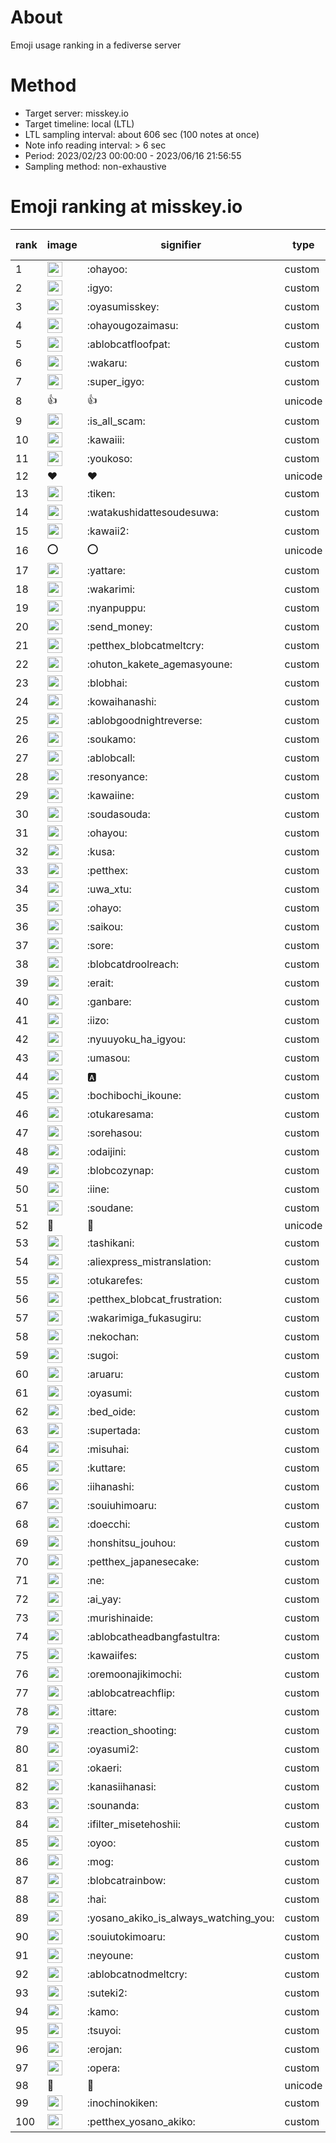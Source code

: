 # About
Emoji usage ranking in a fediverse server

# Method
- Target server: misskey.io
- Target timeline: local (LTL)
- LTL sampling interval: about 606 sec (100 notes at once)
- Note info reading interval: > 6 sec
- Period: 2023/02/23 00:00:00 - 2023/06/16 21:56:55 
- Sampling method: non-exhaustive

# Emoji ranking at misskey.io

|rank|image|signifier|type|frequency score|
|----|----|----|----|----|
|1|<img height="24" src="https://misskey.io/emoji/ohayoo.webp">|:ohayoo:|custom|125107|
|2|<img height="24" src="https://misskey.io/emoji/igyo.webp">|:igyo:|custom|106831|
|3|<img height="24" src="https://misskey.io/emoji/oyasumisskey.webp">|:oyasumisskey:|custom|56716|
|4|<img height="24" src="https://misskey.io/emoji/ohayougozaimasu.webp">|:ohayougozaimasu:|custom|40091|
|5|<img height="24" src="https://misskey.io/emoji/ablobcatfloofpat.webp">|:ablobcatfloofpat:|custom|30477|
|6|<img height="24" src="https://misskey.io/emoji/wakaru.webp">|:wakaru:|custom|26950|
|7|<img height="24" src="https://misskey.io/emoji/super_igyo.webp">|:super_igyo:|custom|26147|
|8|👍|👍|unicode|24141|
|9|<img height="24" src="https://misskey.io/emoji/is_all_scam.webp">|:is_all_scam:|custom|23114|
|10|<img height="24" src="https://misskey.io/emoji/kawaiii.webp">|:kawaiii:|custom|20078|
|11|<img height="24" src="https://misskey.io/emoji/youkoso.webp">|:youkoso:|custom|18843|
|12|❤|❤|unicode|16896|
|13|<img height="24" src="https://misskey.io/emoji/tiken.webp">|:tiken:|custom|15763|
|14|<img height="24" src="https://misskey.io/emoji/watakushidattesoudesuwa.webp">|:watakushidattesoudesuwa:|custom|15111|
|15|<img height="24" src="https://misskey.io/emoji/kawaii2.webp">|:kawaii2:|custom|15054|
|16|⭕|⭕|unicode|14360|
|17|<img height="24" src="https://misskey.io/emoji/yattare.webp">|:yattare:|custom|14278|
|18|<img height="24" src="https://misskey.io/emoji/wakarimi.webp">|:wakarimi:|custom|13708|
|19|<img height="24" src="https://misskey.io/emoji/nyanpuppu.webp">|:nyanpuppu:|custom|13678|
|20|<img height="24" src="https://misskey.io/emoji/send_money.webp">|:send_money:|custom|12950|
|21|<img height="24" src="https://misskey.io/emoji/petthex_blobcatmeltcry.webp">|:petthex_blobcatmeltcry:|custom|12735|
|22|<img height="24" src="https://misskey.io/emoji/ohuton_kakete_agemasyoune.webp">|:ohuton_kakete_agemasyoune:|custom|12405|
|23|<img height="24" src="https://misskey.io/emoji/blobhai.webp">|:blobhai:|custom|12336|
|24|<img height="24" src="https://misskey.io/emoji/kowaihanashi.webp">|:kowaihanashi:|custom|12029|
|25|<img height="24" src="https://misskey.io/emoji/ablobgoodnightreverse.webp">|:ablobgoodnightreverse:|custom|10458|
|26|<img height="24" src="https://misskey.io/emoji/soukamo.webp">|:soukamo:|custom|10276|
|27|<img height="24" src="https://misskey.io/emoji/ablobcall.webp">|:ablobcall:|custom|9379|
|28|<img height="24" src="https://misskey.io/emoji/resonyance.webp">|:resonyance:|custom|9356|
|29|<img height="24" src="https://misskey.io/emoji/kawaiine.webp">|:kawaiine:|custom|9259|
|30|<img height="24" src="https://misskey.io/emoji/soudasouda.webp">|:soudasouda:|custom|8950|
|31|<img height="24" src="https://misskey.io/emoji/ohayou.webp">|:ohayou:|custom|8861|
|32|<img height="24" src="https://misskey.io/emoji/kusa.webp">|:kusa:|custom|8720|
|33|<img height="24" src="https://misskey.io/emoji/petthex.webp">|:petthex:|custom|8694|
|34|<img height="24" src="https://misskey.io/emoji/uwa_xtu.webp">|:uwa_xtu:|custom|8419|
|35|<img height="24" src="https://misskey.io/emoji/ohayo.webp">|:ohayo:|custom|8225|
|36|<img height="24" src="https://misskey.io/emoji/saikou.webp">|:saikou:|custom|8103|
|37|<img height="24" src="https://misskey.io/emoji/sore.webp">|:sore:|custom|7205|
|38|<img height="24" src="https://misskey.io/emoji/blobcatdroolreach.webp">|:blobcatdroolreach:|custom|7080|
|39|<img height="24" src="https://misskey.io/emoji/erait.webp">|:erait:|custom|6957|
|40|<img height="24" src="https://misskey.io/emoji/ganbare.webp">|:ganbare:|custom|6831|
|41|<img height="24" src="https://misskey.io/emoji/iizo.webp">|:iizo:|custom|6811|
|42|<img height="24" src="https://misskey.io/emoji/nyuuyoku_ha_igyou.webp">|:nyuuyoku_ha_igyou:|custom|6774|
|43|<img height="24" src="https://misskey.io/emoji/umasou.webp">|:umasou:|custom|6748|
|44|<img height="24" src="https://misskey.io/emoji/a.webp">|:a:|custom|6664|
|45|<img height="24" src="https://misskey.io/emoji/bochibochi_ikoune.webp">|:bochibochi_ikoune:|custom|6055|
|46|<img height="24" src="https://misskey.io/emoji/otukaresama.webp">|:otukaresama:|custom|5996|
|47|<img height="24" src="https://misskey.io/emoji/sorehasou.webp">|:sorehasou:|custom|5985|
|48|<img height="24" src="https://misskey.io/emoji/odaijini.webp">|:odaijini:|custom|5976|
|49|<img height="24" src="https://misskey.io/emoji/blobcozynap.webp">|:blobcozynap:|custom|5850|
|50|<img height="24" src="https://misskey.io/emoji/iine.webp">|:iine:|custom|5811|
|51|<img height="24" src="https://misskey.io/emoji/soudane.webp">|:soudane:|custom|5536|
|52|🎉|🎉|unicode|5464|
|53|<img height="24" src="https://misskey.io/emoji/tashikani.webp">|:tashikani:|custom|5429|
|54|<img height="24" src="https://misskey.io/emoji/aliexpress_mistranslation.webp">|:aliexpress_mistranslation:|custom|5339|
|55|<img height="24" src="https://misskey.io/emoji/otukarefes.webp">|:otukarefes:|custom|5269|
|56|<img height="24" src="https://misskey.io/emoji/petthex_blobcat_frustration.webp">|:petthex_blobcat_frustration:|custom|5173|
|57|<img height="24" src="https://misskey.io/emoji/wakarimiga_fukasugiru.webp">|:wakarimiga_fukasugiru:|custom|4882|
|58|<img height="24" src="https://misskey.io/emoji/nekochan.webp">|:nekochan:|custom|4795|
|59|<img height="24" src="https://misskey.io/emoji/sugoi.webp">|:sugoi:|custom|4771|
|60|<img height="24" src="https://misskey.io/emoji/aruaru.webp">|:aruaru:|custom|4754|
|61|<img height="24" src="https://misskey.io/emoji/oyasumi.webp">|:oyasumi:|custom|4625|
|62|<img height="24" src="https://misskey.io/emoji/bed_oide.webp">|:bed_oide:|custom|4601|
|63|<img height="24" src="https://misskey.io/emoji/supertada.webp">|:supertada:|custom|4575|
|64|<img height="24" src="https://misskey.io/emoji/misuhai.webp">|:misuhai:|custom|4448|
|65|<img height="24" src="https://misskey.io/emoji/kuttare.webp">|:kuttare:|custom|4447|
|66|<img height="24" src="https://misskey.io/emoji/iihanashi.webp">|:iihanashi:|custom|4396|
|67|<img height="24" src="https://misskey.io/emoji/souiuhimoaru.webp">|:souiuhimoaru:|custom|4315|
|68|<img height="24" src="https://misskey.io/emoji/doecchi.webp">|:doecchi:|custom|4284|
|69|<img height="24" src="https://misskey.io/emoji/honshitsu_jouhou.webp">|:honshitsu_jouhou:|custom|4255|
|70|<img height="24" src="https://misskey.io/emoji/petthex_japanesecake.webp">|:petthex_japanesecake:|custom|4213|
|71|<img height="24" src="https://misskey.io/emoji/ne.webp">|:ne:|custom|4098|
|72|<img height="24" src="https://misskey.io/emoji/ai_yay.webp">|:ai_yay:|custom|4011|
|73|<img height="24" src="https://misskey.io/emoji/murishinaide.webp">|:murishinaide:|custom|3971|
|74|<img height="24" src="https://misskey.io/emoji/ablobcatheadbangfastultra.webp">|:ablobcatheadbangfastultra:|custom|3867|
|75|<img height="24" src="https://misskey.io/emoji/kawaiifes.webp">|:kawaiifes:|custom|3795|
|76|<img height="24" src="https://misskey.io/emoji/oremoonajikimochi.webp">|:oremoonajikimochi:|custom|3661|
|77|<img height="24" src="https://misskey.io/emoji/ablobcatreachflip.webp">|:ablobcatreachflip:|custom|3600|
|78|<img height="24" src="https://misskey.io/emoji/ittare.webp">|:ittare:|custom|3582|
|79|<img height="24" src="https://misskey.io/emoji/reaction_shooting.webp">|:reaction_shooting:|custom|3538|
|80|<img height="24" src="https://misskey.io/emoji/oyasumi2.webp">|:oyasumi2:|custom|3451|
|81|<img height="24" src="https://misskey.io/emoji/okaeri.webp">|:okaeri:|custom|3411|
|82|<img height="24" src="https://misskey.io/emoji/kanasiihanasi.webp">|:kanasiihanasi:|custom|3313|
|83|<img height="24" src="https://misskey.io/emoji/sounanda.webp">|:sounanda:|custom|3300|
|84|<img height="24" src="https://misskey.io/emoji/ifilter_misetehoshii.webp">|:ifilter_misetehoshii:|custom|3299|
|85|<img height="24" src="https://misskey.io/emoji/oyoo.webp">|:oyoo:|custom|3299|
|86|<img height="24" src="https://misskey.io/emoji/mog.webp">|:mog:|custom|3250|
|87|<img height="24" src="https://misskey.io/emoji/blobcatrainbow.webp">|:blobcatrainbow:|custom|3203|
|88|<img height="24" src="https://misskey.io/emoji/hai.webp">|:hai:|custom|3147|
|89|<img height="24" src="https://misskey.io/emoji/yosano_akiko_is_always_watching_you.webp">|:yosano_akiko_is_always_watching_you:|custom|3144|
|90|<img height="24" src="https://misskey.io/emoji/souiutokimoaru.webp">|:souiutokimoaru:|custom|3132|
|91|<img height="24" src="https://misskey.io/emoji/neyoune.webp">|:neyoune:|custom|3083|
|92|<img height="24" src="https://misskey.io/emoji/ablobcatnodmeltcry.webp">|:ablobcatnodmeltcry:|custom|2981|
|93|<img height="24" src="https://misskey.io/emoji/suteki2.webp">|:suteki2:|custom|2979|
|94|<img height="24" src="https://misskey.io/emoji/kamo.webp">|:kamo:|custom|2960|
|95|<img height="24" src="https://misskey.io/emoji/tsuyoi.webp">|:tsuyoi:|custom|2924|
|96|<img height="24" src="https://misskey.io/emoji/erojan.webp">|:erojan:|custom|2912|
|97|<img height="24" src="https://misskey.io/emoji/opera.webp">|:opera:|custom|2905|
|98|🤔|🤔|unicode|2880|
|99|<img height="24" src="https://misskey.io/emoji/inochinokiken.webp">|:inochinokiken:|custom|2859|
|100|<img height="24" src="https://misskey.io/emoji/petthex_yosano_akiko.webp">|:petthex_yosano_akiko:|custom|2751|
